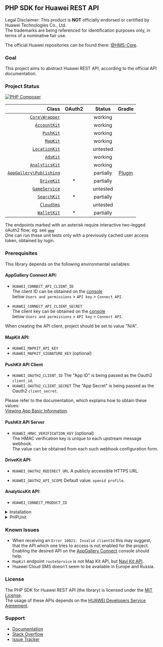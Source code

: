 ## PHP SDK for Huawei REST API

Legal Disclaimer: This product is **NOT** officially endorsed or certified by Huawei Technologies Co., Ltd.<br/>
The trademarks are being referenced for identification purposes only, in terms of a nominative fair use.

The official Huawei repositories can be found there: [@HMS-Core](https://github.com/orgs/HMS-Core/repositories).

### Goal

This project aims to abstract Huawei REST API, according to the official API documentation.

### Project Status

[![PHP Composer](https://github.com/syslogic/php-hms/actions/workflows/ci-php.yml/badge.svg)](https://github.com/syslogic/php-hms/actions/workflows/ci-php.yml)

|                                                                                                Class | OAuth2 |     |  Status   |                                  Gradle                                  |
|-----------------------------------------------------------------------------------------------------:|:------:|:---:|:---------:|:------------------------------------------------------------------------:|
|                           [`Core\Wrapper`](https://github.com/syslogic/php-hms/blob/master/src/Core) |        |     |  working  |                                                                          |
|                       [`AccountKit`](https://github.com/syslogic/php-hms/blob/master/src/AccountKit) |        |     |  working  |                                                                          |
|                             [`PushKit`](https://github.com/syslogic/php-hms/blob/master/src/PushKit) |        |     |  working  |                                                                          |
|                               [`MapKit`](https://github.com/syslogic/php-hms/blob/master/src/MapKit) |        |     |  working  |                                                                          |
|                     [`LocationKit`](https://github.com/syslogic/php-hms/blob/master/src/LocationKit) |        |     | untested  |                                                                          |
|                               [`AdsKit`](https://github.com/syslogic/php-hms/blob/master/src/AdsKit) |        |     |  working  |                                                                          |
|                   [`AnalyticsKit`](https://github.com/syslogic/php-hms/blob/master/src/AnalyticsKit) |        |     |  working  |                                                                          |
| [`AppGallery\Publishing`](https://github.com/syslogic/php-hms/tree/master/src/AppGallery/Publishing) |        |     | partially | [Plugin](https://github.com/syslogic/agconnect-publishing-gradle-plugin) |
|                           [`DriveKit`](https://github.com/syslogic/php-hms/tree/master/src/DriveKit) |   *    |     | partially |                                                                          |
|                     [`GameService`](https://github.com/syslogic/php-hms/tree/master/src/GameService) |        |     | untested  |                                                                          |
|                         [`SearchKit`](https://github.com/syslogic/php-hms/blob/master/src/SearchKit) |   *    |     | partially |                                                                          |
|                           [`CloudSms`](https://github.com/syslogic/php-hms/blob/master/src/CloudSms) |        |     | untested  |                                                                          |
|                         [`WalletKit`](https://github.com/syslogic/php-hms/blob/master/src/WalletKit) |   *    |     | partially |                                                                          |

The endpoints marked with an asterisk require interactive two-legged oAuth2 flow; eg. see [`www`](https://github.com/syslogic/php-hms/blob/master/www)<br/>
One can run these unit tests only with a previously cached user access token, obtained by login.

### Prerequisites

This library depends on the following environmental variables:

#### AppGallery Connect API:

- `HUAWEI_CONNECT_API_CLIENT_ID`<br/>
  The client ID can be obtained on the [console](https://developer.huawei.com/consumer/en/service/josp/agc/index.html) <br/>below `Users and permissions` > `API key` > `Connect API`.

- `HUAWEI_CONNECT_API_CLIENT_SECRET`<br/>
  The client key can be obtained on the [console](https://developer.huawei.com/consumer/en/service/josp/agc/index.html) <br/>below `Users and permissions` > `API key` > `Connect API`.

When creating the API client, project should be set to value "N/A".

#### MapKit API:

- `HUAWEI_MAPKIT_API_KEY`<br/>
- `HUAWEI_MAPKIT_SIGNATURE_KEY` (optional)<br/>

#### PushKit API Client
- `HUAWEI_OAUTH2_CLIENT_ID` The "App ID" is being passed as the Oauth2 `client_id`.
- `HUAWEI_OAUTH2_CLIENT_SECRET` The "App Secret" is being passed as the Oauth2 `client_secret`.

Please refer to the documentation, which explains how to obtain these values: <br/>[Viewing App Basic Information](https://developer.huawei.com/consumer/en/doc/distribution/app/agc-help-appinfo-0000001100014694).

#### PushKit API Server

 - `HUAWEI_HMAC_VERIFICATION_KEY` (optional)<br/>
   The HMAC verification key is unique to each upstream message webhook. <br/>The value can be obtained from each such webhook configuration form.

#### DriveKit API:

- `HUAWEI_OAUTH2_REDIRECT_URL` A publicly accessible HTTPS URL.<br/>

- `HUAWEI_OAUTH2_API_SCOPE` Default value: `openid profile`.<br/>

#### AnalyticsKit API:

- `HUAWEI_CONNECT_PRODUCT_ID`  

<details>
<summary>Installation</summary>
<p>

One can manually check out into project directory `lib`:
````shell
mkdir lib
git clone git@github.com:syslogic/php-hms ./lib/php-hms
````

And then map namespace `HMS` in `composer.json` PSR-4 `autoload` block:
````json
{
  "autoload": {
    "psr-4": {
      "App\\": "src/",
      "HMS\\": "lib/php-hms/src/"
    }
  }
}
````

One can also add a package repository `composer.json`:
````json
{
  "repositories": [{
    "type": "package",
    "package": {
      "name": "syslogic/php-hms",
      "version": "master",
      "source": {
        "url": "https://github.com/syslogic/php-hms.git",
        "type": "git",
        "reference": "master"
      }
    }
  }]
}
````
To set up the environment, for example `nano ~/.bashrc`:

````bash
# General server-side oAuth2 flow.
export HUAWEI_OAUTH2_CLIENT_ID=...
export HUAWEI_OAUTH2_CLIENT_SECRET=...

# DriveKit client-side oAuth2 flow.
export HUAWEI_OAUTH2_REDIRECT_URL=...
export HUAWEI_OAUTH2_API_SCOPE=...

# MapKit API key.
export HUAWEI_MAPKIT_API_KEY=...

export HUAWEI_CONNECT_API_CLIENT_ID=...
export HUAWEI_CONNECT_API_CLIENT_SECRET=...
export HUAWEI_CONNECT_PRODUCT_ID=...
export HUAWEI_HMAC_VERIFICATION_KEY=...
````
</p>
</details>

<details>
<summary>PHPUnit</summary>
<p>

The test suite depends on further environmental variables:

| Test Case | Environmental Variable | Description |
| ---: | --- | --- |
| `PushKitTest` | `PHPUNIT_HCM_TEST_DEVICE_TOKEN` | The HCM device registration ID, to which the test will push notifications to.  |

````bash
# PHP SDK for Huawei REST API
export PHPUNIT_HCM_TEST_DEVICE_TOKEN=...
````

Running tests:
````shell
composer run-script test
````

Running tests with code coverage on Windows:
````shell
composer run-script coverage_windows
````

Running tests with code coverage on Linux:
````shell
composer run-script coverage_linux
````

Generate documentation with [`phpDocumentor`](https://docs.phpdoc.org):
````shell
composer run-script docs
````

</details>

### Known Issues
 - When receiving an `Error 10021: Invalid clientId` this may suggest,<br/>that the API which one tries to access is not enabled for the project.<br/>
Enabling the desired API on the [AppGallery Connect](https://developer.huawei.com/consumer/en/service/josp/agc/index.html) console should help.
 - `MapKit` endpoint `routeService` is not Map Kit API, but [Navi Kit API](https://developer.huawei.com/consumer/en/hms/huawei-navikit/).
 - Huawei Cloud SMS doesn't seem to be available in Europe and Russia.

### License
The PHP SDK for Huawei REST API (the library) is licensed under the [MIT License](LICENSE).<br/>
The usage of these APIs depends on the [HUAWEI Developers Service Agreement](https://developer.huawei.com/consumer/en/doc/start/agreement-0000001052728169).

### Support
- [Documentation](https://developer.huawei.com/consumer/en/doc/landing/development)
- [Stack Overflow](https://stackoverflow.com/questions/tagged/huawei-developers)
- [Issue Tracker](https://github.com/syslogic/php-hms/issues)
